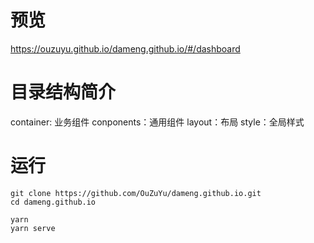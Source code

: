 # 预览
https://ouzuyu.github.io/dameng.github.io/#/dashboard

# 目录结构简介
container: 业务组件
conponents：通用组件
layout：布局
style：全局样式

# 运行
```
git clone https://github.com/OuZuYu/dameng.github.io.git
cd dameng.github.io

yarn
yarn serve
```

